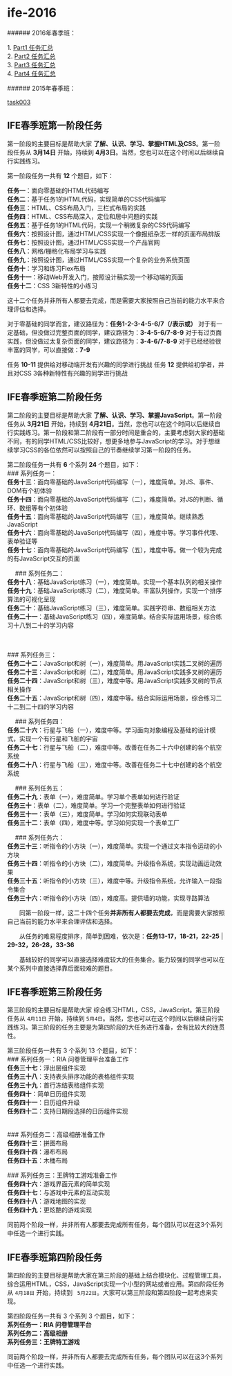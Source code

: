 # ife-2016
\###### 2016年春季班：  

1\. [Part1 任务汇总](https://github.com/yalhu/ife-2016/blob/master/part1/)  
2\. [Part2 任务汇总](https://github.com/yalhu/ife-2016/blob/master/part2/)  
3\. [Part3 任务汇总](https://github.com/yalhu/ife-2016/blob/master/part3/)  
4\. [Part4 任务汇总](https://github.com/yalhu/ife-2016/blob/master/part4/)  

\###### 2015年春季班：  

[task003](https://github.com/yalhu/ife-2016/blob/master/task0003-2015/)

## IFE春季班第一阶段任务
第一阶段的主要目标是帮助大家 **了解、认识、学习、掌握HTML及CSS**。第一阶段任务从 **3月14日** 开始，持续到 **4月3日**。当然，您也可以在这个时间以后继续自行实践练习。    

第一阶段任务一共有 **12** 个题目，如下：    

**任务一**：面向零基础的HTML代码编写        
**任务二**：基于任务1的HTML代码，实现简单的CSS代码编写      
**任务三**：HTML、CSS布局入门，三栏式布局的实践     
**任务四**：HTML、CSS布局深入，定位和居中问题的实践     
**任务五**：基于任务1的HTML代码，实现一个稍微复杂的CSS代码编写      
**任务六**：按照设计图，通过HTML/CSS实现一个像报纸杂志一样的页面布局排版        
**任务七**：按照设计图，通过HTML/CSS实现一个产品官网        
**任务八**：网格/栅格化布局学习与实践       
**任务九**：按照设计图，通过HTML/CSS实现一个复杂的业务系统页面      
**任务十**：学习和练习Flex布局      
**任务十一**：移动Web开发入门，按照设计稿实现一个移动端的页面       
**任务十二**：CSS 3新特性的小练习   


这十二个任务并非所有人都要去完成，而是需要大家按照自己当前的能力水平来合理评估和选择。

对于零基础的同学而言，建议路径为：**任务1-2-3-4-5-6/7（/表示或）**
对于有一定基础，但没做过完整页面的同学，建议路径为：**3-4-5-6/7-8-9**
对于有过页面实践，但没做过太复杂页面的同学，建议路径为：**3-4-6/7-8-9**
对于已经经验很丰富的同学，可以直接做：**7-9**

任务 **10-11** 提供给对移动端开发有兴趣的同学进行挑战
任务 **12** 提供给初学者，并且对CSS 3各种新特性有兴趣的同学进行挑战

## IFE春季班第二阶段任务
第二阶段的主要目标是帮助大家 **了解、认识、学习、掌握JavaScript**。第一阶段任务从 **3月21日** 开始，持续到 **4月21日**。当然，您也可以在这个时间以后继续自行实践练习。第一阶段和第二阶段有一部分时间是重合的，主要考虑到大家的基础不同，有的同学HTML/CSS比较好，想更多地参与JavaScript的学习。对于想继续学习CSS的各位依然可以按照自己的节奏继续学习第一阶段的任务。

第二阶段任务一共有 **6** 个系列 **24** 个题目，如下：  
\### 系列任务一：  
**任务十三**：面向零基础的JavaScript代码编写（一），难度简单。对JS、事件、DOM有个初体验  
**任务十四**：面向零基础的JavaScript代码编写（二），难度简单。对JS的判断、循环、数组等有个初体验     
**任务十五**：面向零基础的JavaScript代码编写（三），难度简单。继续熟悉JavaScript     
**任务十六**：面向零基础的JavaScript代码编写（四），难度中等。学习事件代理、表单验证等   
**任务十七**：面向零基础的JavaScript代码编写（五），难度中等。做一个较为完成的有JavaScript交互的页面     

　
\### 系列任务二：   
**任务十八**：基础JavaScript练习（一），难度简单。实现一个基本队列的相关操作    
**任务十九**：基础JavaScript练习（二），难度简单。丰富队列操作，实现一个排序算法的可视化呈现    
**任务二十**：基础JavaScript练习（三），难度简单。实践字符串、数组相关方法  
**任务二十一**：基础JavaScript练习（四），难度简单。结合实际运用场景，综合练习十八到二十的学习内容  

　

\### 系列任务三：       
**任务二十二**：JavaScript和树（一），难度简单。用JavaScript实践二叉树的遍历    
**任务二十三**：JavaScript和树（二），难度简单。用JavaScript实践多叉树的遍历    
**任务二十四**：JavaScript和树（三），难度中等。用JavaScript实践多叉树的节点相关操作    
**任务二十五**：JavaScript和树（四），难度中等。结合实际运用场景，综合练习二十二到二十四的学习内容  

　
\### 系列任务四：       
**任务二十六**：行星与飞船（一），难度中等。学习面向对象编程及基础的设计模式，实现一个有行星和飞船的宇宙        
**任务二十七**：行星与飞船（二），难度中等。改善在任务二十六中创建的各个航空系统        
**任务二十八**：行星与飞船（三），难度中等。改善在任务二十七中创建的各个航空系统        

　
\### 系列任务五：       
**任务二十九**：表单（一），难度简单。学习单个表单如何进行验证      
**任务三十**：表单（二），难度简单。学习一个完整表单如何进行验证        
**任务三十一**：表单（三），难度简单。学习如何实现联动表单      
**任务三十二**：表单（四），难度中等。学习如何实现一个表单工厂      

　
\### 系列任务六：   
**任务三十三**：听指令的小方块（一），难度简单。实现一个通过文本指令运动的小方块    
**任务三十四**：听指令的小方块（二），难度简单。升级指令系统，实现动画运动效果  
**任务三十五**：听指令的小方块（三），难度中等。升级指令系统，允许输入一段指令集合  
**任务三十六**：听指令的小方块（四），难度高。提供墙的功能，实现寻路算法    

　　同第一阶段一样，这二十四个任务**并非所有人都要去完成**，而是需要大家按照自己当前的能力水平来合理评估和选择。

　　从任务的难易程度排序，简单到困难，依次是：**任务13-17，18-21，22-25** | **29-32，26-28，33-36**

　　基础较好的同学可以直接选择难度较大的任务集合。能力较强的同学也可以在某个系列中直接选择靠后面较难的题目。


## IFE春季班第三阶段任务
第三阶段的主要目标是帮助大家 综合练习HTML，CSS，JavaScript。第三阶段任务从 `4月11日` 开始，持续到 `5月4日`。当然，您也可以在这个时间以后继续自行实践练习。第三阶段的任务主要是为第四阶段的大任务进行准备，会有比较大的连贯性。 

第三阶段任务一共有 3 个系列 13 个题目，如下：   
\### 系列任务一：RIA 问卷管理平台准备工作       
**任务三十七**：浮出层组件实现  
**任务三十八**：支持表头排序功能的表格组件实现  
**任务三十九**：首行冻结表格组件实现    
**任务四十**：简单日历组件实现  
**任务四十一**：日历组件升级    
**任务四十二**：支持日期段选择的日历组件实现    
　

\### 系列任务二：高级相册准备工作       
**任务四十三**：拼图布局        
**任务四十四**：瀑布布局        
**任务四十五**：木桶布局    

\### 系列任务三：王牌特工游戏准备工作       
**任务四十六**：游戏界面元素的简单实现      
**任务四十七**：与游戏中元素的互动实现      
**任务四十八**：游戏地图的实现      
**任务四十九**：更炫酷的游戏实现    


同前两个阶段一样，并非所有人都要去完成所有任务，每个团队可以在这3个系列中任选一个进行实践。

## IFE春季班第四阶段任务 
第四阶段的主要目标是帮助大家在第三阶段的基础上结合模块化、过程管理工具，综合运用HTML，CSS，JavaScript实现一个小型的网站或者应用。第四阶段任务从 `4月18日` 开始，持续到 ` 5月22日`。大家可以第三阶段和第四阶段一起考虑来实现。

第四阶段任务一共有 3 个系列 3 个题目，如下：    
**系列任务一：RIA 问卷管理平台**    
**系列任务二：高级相册**    
**系列任务三：王牌特工游戏**    


同前两个阶段一样，并非所有人都要去完成所有任务，每个团队可以在这3个系列中任选一个进行实践。

<!-- 2016春季班所有任务均发布完成，预祝大家学习顺利！希望最终能够坚持下来的同学能够超出我们所有人预期。加油！！ -->